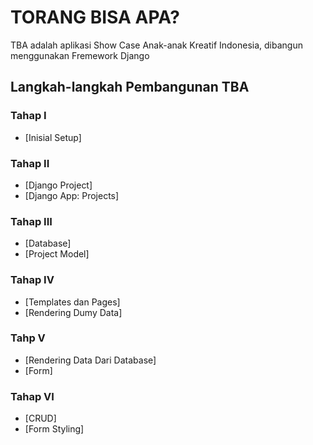 # TORANG BISA APA?

TBA adalah aplikasi Show Case Anak-anak Kreatif Indonesia, dibangun menggunakan Fremework Django


## Langkah-langkah Pembangunan TBA

### Tahap I
* [Inisial Setup]

### Tahap II
* [Django Project]
* [Django App: Projects]

### Tahap III
* [Database]
* [Project Model]

### Tahap IV
* [Templates dan Pages]
* [Rendering Dumy Data]

### Tahp V
* [Rendering Data Dari Database]
* [Form]

### Tahap VI
* [CRUD]
* [Form Styling]
